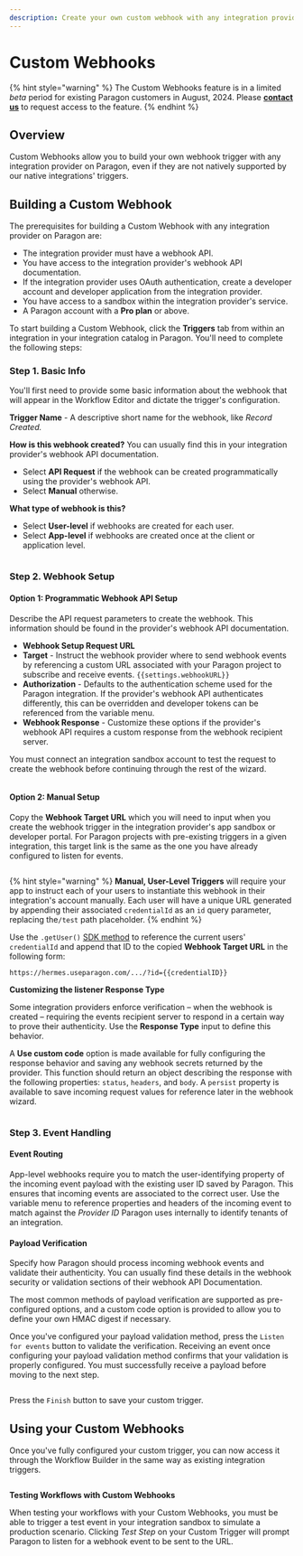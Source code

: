 ```yaml
---
description: Create your own custom webhook with any integration provider on Paragon.
---
```


# Custom Webhooks

{% hint style="warning" %}
The Custom Webhooks feature is in a limited _beta_ period for existing Paragon customers in August, 2024. Please [**contact us**](https://www.useparagon.com/book-demo) to request access to the feature.
{% endhint %}

## Overview

Custom Webhooks allow you to build your own webhook trigger with any integration provider on Paragon, even if they are not natively supported by our native integrations' triggers.

## Building a Custom Webhook

The prerequisites for building a Custom Webhook with any integration provider on Paragon are:

* The integration provider must have a webhook API.
* You have access to the integration provider's webhook API documentation.
* If the integration provider uses OAuth authentication, create a developer account and developer application from the integration provider.
* You have access to a sandbox within the integration provider's service.
* A Paragon account with a **Pro plan** or above.

To start building a Custom Webhook, click the **Triggers** tab from within an integration in your integration catalog in Paragon. You'll need to complete the following steps:

### Step 1. Basic Info

You'll first need to provide some basic information about the webhook that will appear in the Workflow Editor and dictate the trigger's configuration.

**Trigger Name** - A descriptive short name for the webhook, like _Record Created._

**How is this webhook created?** You can usually find this in your integration provider's webhook API documentation.&#x20;

* Select **API Request** if the webhook can be created programmatically using the provider's webhook API.&#x20;
* Select **Manual** otherwise.

**What type of webhook is this?**&#x20;

* Select **User-level** if webhooks are created for each user.
* Select **App-level** if webhooks are created once at the client or application level.

<div align="center">

<figure><img src="../.gitbook/assets/API.png" alt=""><figcaption></figcaption></figure>

</div>

### Step 2. Webhook Setup

#### Option 1: Programmatic Webhook API Setup

Describe the API request parameters to create the webhook. This information should be found in the provider's webhook API documentation.

* **Webhook Setup Request URL**
* **Target** - Instruct the webhook provider where to send webhook events by referencing a custom URL associated with your Paragon project to subscribe and receive events. `{{settings.webhookURL}}`&#x20;
* **Authorization** - Defaults to the authentication scheme used for the Paragon integration. If the provider's webhook API authenticates differently, this can be overridden and developer tokens can be referenced from the variable menu.&#x20;
* **Webhook Response** - Customize these options if the provider's webhook API requires a custom response from the webhook recipient server.

You must connect an integration sandbox account to test the request to create the webhook before continuing through the rest of the wizard.

<figure><img src="../.gitbook/assets/Custom Webhook -_ API Setup.png" alt=""><figcaption></figcaption></figure>

#### Option 2: Manual Setup

Copy the **Webhook Target URL** which you will need to input when you create the webhook trigger in the integration provider's app sandbox or developer portal. For Paragon projects with pre-existing triggers in a given integration, this target link is the same as the one you have already configured to listen for events.

<figure><img src="../.gitbook/assets/CleanShot 2024-08-12 at 09.25.08.png" alt=""><figcaption></figcaption></figure>

{% hint style="warning" %}
**Manual, User-Level Triggers** will require your app to instruct each of your users to instantiate this webhook in their integration's account manually. Each user will have a unique URL generated by appending their associated `credentialId` as an `id` query parameter, replacing the`/test` path placeholder.&#x20;
{% endhint %}

Use the `.getUser()` [SDK method](https://docs.useparagon.com/api/api-reference#getuser-paragonuser) to reference the current users' `credentialId` and append that ID to the copied **Webhook Target URL** in the following form:

```
https://hermes.useparagon.com/.../?id={{credentialID}}
```



**Customizing the listener Response Type**

Some integration providers enforce verification – when the webhook is created – requiring the events recipient server to respond in a certain way to prove their authenticity. Use the **Response Type** input to define this behavior.

&#x20;A **Use custom code** option is made available for fully configuring the response behavior and saving any webhook secrets returned by the provider. This function should return an object describing the response with the following properties: `status`, `headers`, and `body`. A `persist` property is available to save incoming request values for reference later in the webhook wizard.

<figure><img src="../.gitbook/assets/CleanShot 2024-08-07 at 15.05.56.png" alt=""><figcaption></figcaption></figure>

### Step 3. Event Handling

#### **Event Routing**

App-level webhooks require you to match the user-identifying property of the incoming event payload with the existing user ID saved by Paragon. This ensures that incoming events are associated to the correct user. Use the variable menu to reference properties and headers of the incoming event to match against the _Provider ID_ Paragon uses internally to identify tenants of an integration.

#### Payload Verification

Specify how Paragon should process incoming webhook events and validate their authenticity. You can usually find these details in the webhook security or validation sections of their webhook API Documentation.

The most common methods of payload verification are supported as pre-configured options, and a custom code option is provided to allow you to define your own HMAC digest if necessary.

Once you've configured your payload validation method, press the `Listen for events` button to validate the verification. Receiving an event once configuring your payload validation method confirms that your validation is properly configured. You must successfully receive a payload before moving to the next step.

<figure><img src="../.gitbook/assets/CleanShot 2024-08-07 at 16.21.48@2x.png" alt=""><figcaption></figcaption></figure>

Press the `Finish` button to save your custom trigger.

## Using your Custom Webhooks

Once you've fully configured your custom trigger, you can now access it through the Workflow Builder in the same way as existing integration triggers.

<figure><img src="../.gitbook/assets/CleanShot 2024-08-07 at 15.24.42.png" alt=""><figcaption></figcaption></figure>

**Testing Workflows with Custom Webhooks**

When testing your workflows with your Custom Webhooks, you must be able to trigger a test event in your integration sandbox to simulate a production scenario. Clicking _Test Step_ on your Custom Trigger will prompt Paragon to listen for a webhook event to be sent to the URL.



